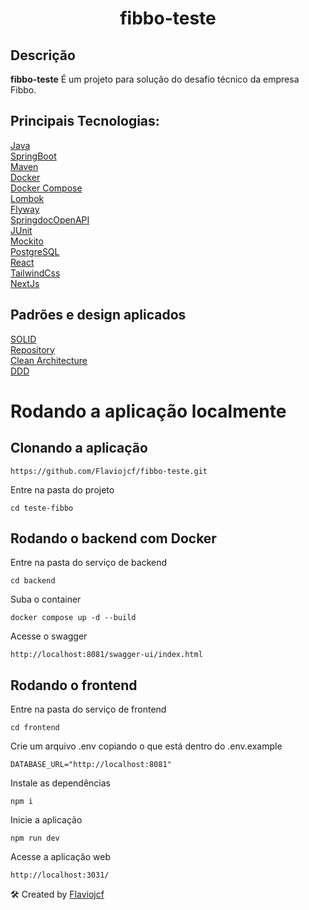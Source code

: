 <h1 align="center">fibbo-teste</h1>

## Descrição
**fibbo-teste** É um projeto para solução do desafio técnico da empresa Fibbo.


## Principais Tecnologias:
[Java](https://www.oracle.com/java/technologies/downloads/?er=221886)  
[SpringBoot](https://spring.io/projects/spring-boot)  
[Maven](https://maven.apache.org/)  
[Docker](https://www.docker.com/)  
[Docker Compose](https://docs.docker.com/compose/)  
[Lombok](https://projectlombok.org/)  
[Flyway](https://flywaydb.org/)  
[SpringdocOpenAPI](https://springdoc.org/)  
[JUnit](https://junit.org/junit5/)  
[Mockito](https://site.mockito.org/)  
[PostgreSQL](https://www.postgresql.org/)  
[React](https://react.dev/)  
[TailwindCss](https://tailwindcss.com/)  
[NextJs](https://nextjs.org/)  

## Padrões e design aplicados
[SOLID](https://www.freecodecamp.org/news/solid-principles-explained-in-plain-english/)  
[Repository](https://medium.com/@pererikbergman/repository-design-pattern-e28c0f3e4a30)        
[Clean Architecture](https://medium.com/luizalabs/descomplicando-a-clean-architecture-cf4dfc4a1ac6)  
[DDD](https://fullcycle.com.br/domain-driven-design/)

# Rodando a aplicação localmente

## Clonando a aplicação

``` 
https://github.com/Flaviojcf/fibbo-teste.git
```

Entre na pasta do projeto

``` 
cd teste-fibbo
```

## Rodando o backend com Docker

Entre na pasta do serviço de backend

``` 
cd backend
```
Suba o container  

``` 
docker compose up -d --build
```
Acesse o swagger
``` 
http://localhost:8081/swagger-ui/index.html
```

## Rodando o frontend

Entre na pasta do serviço de frontend
``` 
cd frontend
```

Crie um arquivo .env copiando o que está dentro do .env.example
``` 
DATABASE_URL="http://localhost:8081"
``` 

Instale as dependências
``` 
npm i
```
Inicie a aplicação
``` 
npm run dev
```
Acesse a aplicação web
``` 
http://localhost:3031/
```

🛠️ Created by [Flaviojcf](https://github.com/Flaviojcf)
